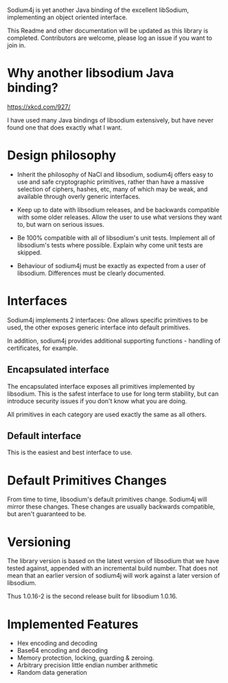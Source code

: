 Sodium4j is yet another Java binding of the excellent libSodium, implementing an object oriented interface. 

This Readme and other documentation will be updated as this library is completed. Contributors are welcome, please log
an issue if you want to join in.

# Why another libsodium Java binding?

https://xkcd.com/927/

I have used many Java bindings of libsodium extensively, but have never found one that does exactly what I want.

# Design philosophy

* Inherit the philosophy of NaCl and libsodium, sodium4j offers easy to use and safe cryptographic primitives, rather
than have a massive selection of ciphers, hashes, etc, many of which may be weak, and available through overly generic
interfaces.

* Keep up to date with libsodium releases, and be backwards compatible with some older releases. Allow the user to use
what versions they want to, but warn on serious issues.

* Be 100% compatible with all of libsodium's unit tests. Implement all of libsodium's tests where possible. Explain why
come unit tests are skipped.

* Behaviour of sodium4j must be exactly as expected from a user of libsodium. Differences must be clearly documented.

# Interfaces

Sodium4j implements 2 interfaces: One allows specific primitives to be used, the other exposes generic interface into 
default primitives.

In addition, sodium4j provides additional supporting functions - handling of certificates, for example.


## Encapsulated interface
The encapsulated interface exposes all primitives implemented by libsodium. This is the safest interface to use for
long term stability, but can introduce security issues if you don't know what you are doing.

All primitives in each category are used exactly the same as all others.

## Default interface
This is the easiest and best interface to use. 

# Default Primitives Changes

From time to time, libsodium's default primitives change. Sodium4j will mirror these changes. These changes are usually
backwards compatible, but aren't guaranteed to be.

# Versioning

The library version is based on the latest version of libsodium that we have tested against, appended with an 
incremental build number. That does not mean that an earlier version of sodium4j will work against a later version of 
libsodium.

Thus 1.0.16-2 is the second release built for libsodium 1.0.16.

# Implemented Features

* Hex encoding and decoding
* Base64 encoding and decoding
* Memory protection, locking, guarding & zeroing.
* Arbitrary precision little endian number arithmetic
* Random data generation